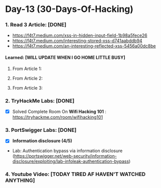 # Day-13 (30-Days-Of-Hacking)

### 1. Read 3 Article: [DONE]

- https://f4t7.medium.com/xss-in-hidden-input-field-1b98a5fece26
- https://f4t7.medium.com/interesting-stored-xss-d741aabddb94
- https://f4t7.medium.com/an-interesting-reflected-xss-5456a00dc8be

#### Learned: [WILL UPDATE WHEN I GO HOME LITTLE BUSY]

1. From Article 1:
      

2. From Article 2:
   

3. From Article 3:
    

### 2. TryHackMe Labs: [DONE]

 - [X] Solved Complete Room On **Wifi Hacking 101** : https://tryhackme.com/room/wifihacking101

### 3. PortSwigger Labs: [DONE]

 - [X] **Information disclosure (4/5)**
 -  Lab: Authentication bypass via information disclosure    (https://portswigger.net/web-security/information-disclosure/exploiting/lab-infoleak-authentication-bypass)

### 4. Youtube Video: [TODAY TIRED AF HAVEN'T WATCHED ANYTHING]
